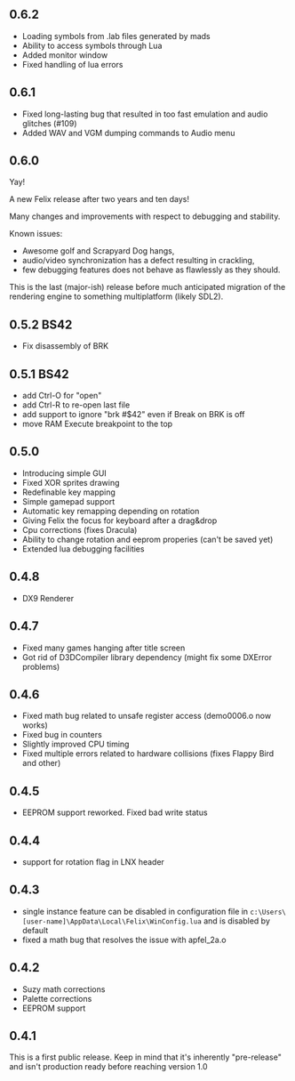 ## 0.6.2

- Loading symbols from .lab files generated by mads
- Ability to access symbols through Lua
- Added monitor window
- Fixed handling of lua errors

## 0.6.1

- Fixed long-lasting bug that resulted in too fast emulation and audio glitches (#109)
- Added WAV and VGM dumping commands to Audio menu

## 0.6.0

Yay!

A new Felix release after two years and ten days!

Many changes and improvements with respect to debugging and stability.

Known issues:

- Awesome golf and Scrapyard Dog hangs,
- audio/video synchronization has a defect resulting in crackling,
- few debugging features does not behave as flawlessly as they should.

This is the last (major-ish) release before much anticipated migration of the rendering engine to something multiplatform (likely SDL2).

## 0.5.2 BS42

 - Fix disassembly of BRK

## 0.5.1 BS42

 - add Ctrl-O for "open"
 - add Ctrl-R to re-open last file
 - add support to ignore "brk #$42" even if Break on BRK is off
 - move RAM Execute breakpoint to the top

## 0.5.0

- Introducing simple GUI
- Fixed XOR sprites drawing
- Redefinable key mapping
- Simple gamepad support
- Automatic key remapping depending on rotation
- Giving Felix the focus for keyboard after a drag&drop
- Cpu corrections (fixes Dracula)
- Ability to change rotation and eeprom properies (can't be saved yet)
- Extended lua debugging facilities

## 0.4.8

- DX9 Renderer

## 0.4.7

- Fixed many games hanging after title screen
- Got rid of D3DCompiler library dependency (might fix some DXError problems)

## 0.4.6

- Fixed math bug related to unsafe register access (demo0006.o now works)
- Fixed bug in counters
- Slightly improved CPU timing
- Fixed multiple errors related to hardware collisions (fixes Flappy Bird and other)

## 0.4.5

- EEPROM support reworked. Fixed bad write status

## 0.4.4

- support for rotation flag in LNX header

## 0.4.3

- single instance feature can be disabled in configuration file in `c:\Users\[user-name]\AppData\Local\Felix\WinConfig.lua` and is disabled by default
- fixed a math bug that resolves the issue with apfel_2a.o

## 0.4.2

- Suzy math corrections
- Palette corrections
- EEPROM support

## 0.4.1

This is a first public release.
Keep in mind that it's inherently "pre-release" and isn't production ready before reaching version 1.0
